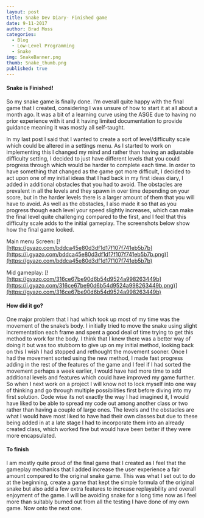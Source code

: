 ```yaml
---
layout: post
title: Snake Dev Diary- Finished game
date: 9-11-2017
author: Brad Moss
categories:
  - Blog
  - Low-Level Programming
  - Snake
img: SnakeBanner.png
thumb: Snake_thumb.png
published: true
---
```


#### Snake is Finished!

 So my snake game is finally done. I’m overall quite happy with the final game that I created, considering I was unsure of how to start it at all about a month ago. It was a bit of a learning curve using the ASGE due to having no prior experience with it and it having limited documentation to provide guidance meaning it was mostly all self-taught. 

<!--more-->

In my last post I said that I wanted to create a sort of level/difficulty scale which could be altered in a settings menu. As I started to work on implementing this I changed my mind and rather than having an adjustable difficulty setting, I decided to just have different levels that you could progress through which would be harder to complete each time. In order to have something that changed as the game got more difficult, I decided to act upon one of my initial ideas that I had back in my first ideas diary, I added in additional obstacles that you had to avoid. The obstacles are prevalent in all the levels and they spawn in over time depending on your score, but in the harder levels there is a larger amount of them that you will have to avoid. As well as the obstacles, I also made it so that as you progress though each level your speed slightly increases, which can make the final level quite challenging compared to the first, and I feel that this difficulty scale adds to the initial gameplay. The screenshots below show how the final game looked.


Main menu Screen:
[![https://gyazo.com/bddca45e80d3df1d17f107f741eb5b7b](https://i.gyazo.com/bddca45e80d3df1d17f107f741eb5b7b.png)](https://gyazo.com/bddca45e80d3df1d17f107f741eb5b7b)

Mid gameplay:
[![https://gyazo.com/316ce67be90d6b54d9524a998263449b](https://i.gyazo.com/316ce67be90d6b54d9524a998263449b.png)](https://gyazo.com/316ce67be90d6b54d9524a998263449b)

#### How did it go?

One major problem that I had which took up most of my time was the movement of the snake’s body. I initially tried to move the snake using slight incrementation each frame and spent a good deal of time trying to get this method to work for the body. I think that I knew there was a better way of doing it but was too stubborn to give up on my initial method, looking back on this I wish I had stopped and rethought the movement sooner. Once I had the movement sorted using the new method, I made fast progress adding in the rest of the features of the game and I feel if I had sorted the movement perhaps a week earlier, I would have had more time to add additional levels and features which could have improved my game further. So when I next work on a project I will know not to lock myself into one way of thinking and go through multiple possibilities first before diving into my first solution.
Code wise its not exactly the way I had imagined it, I would have liked to be able to spread my code out among another class or two rather than having a couple of large ones. The levels and the obstacles are what I would have most liked to have had their own classes but due to these being added in at a late stage I had to incorporate them into an already created class, which worked fine but would have been better if they were more encapsulated.

#### To finish

I am mostly quite proud of the final game that I created as I feel that the gameplay mechanics that I added increase the user experience a fair amount compared to the original snake game. This was what I set out to do at the beginning, create a game that kept the simple formula of the original snake but also add a few extra features to increase replayability and overall enjoyment of the game. I will be avoiding snake for a long time now as I feel more than suitably burned out from all the testing I have done of my own game. Now onto the next one.
